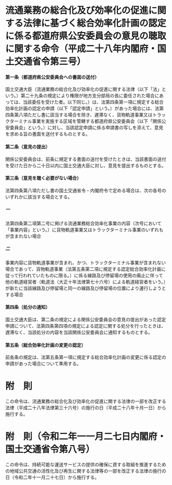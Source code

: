 # 流通業務の総合化及び効率化の促進に関する法律に基づく総合効率化計画の認定に係る都道府県公安委員会の意見の聴取に関する命令（平成二十八年内閣府・国土交通省令第三号）
#### 第一条（都道府県公安委員会への書面の送付）
国土交通大臣（流通業務の総合化及び効率化の促進に関する法律（以下「法」という。）第二十九条の規定により権限が地方支分部局の長に委任された場合にあっては、当該委任を受けた者。以下同じ。）は、法第四条第一項に規定する総合効率化計画の認定の申請（以下「認定申請」という。）があった場合には、法第四条第八項ただし書に該当する場合を除き、遅滞なく、貨物軌道事業又はトラックターミナル事業を実施する区域を管轄する都道府県公安委員会（以下「関係公安委員会」という。）に対し、当該認定申請に係る申請書の写しを添えて、意見を求める旨の書面を送付するものとする。
#### 第二条（意見の提出）
関係公安委員会は、前条に規定する書面の送付を受けたときは、当該書面の送付を受けた日から二十日以内に国土交通大臣に対し、意見を提出するものとする。
#### 第三条（意見を聴く必要がない場合）
法第四条第八項ただし書の国土交通省令・内閣府令で定める場合は、次の各号のいずれかに該当する場合とする。
##### 一
法第四条第二項第二号に掲げる流通業務総合効率化事業の内容（次号において「事業内容」という。）に貨物軌道事業又はトラックターミナル事業のいずれもが含まれない場合
##### 二
事業内容に貨物軌道事業が含まれ、かつ、トラックターミナル事業が含まれない場合であって、貨物軌道事業（法第五条第二項に規定する認定総合効率化計画に従って行われていたものに限る。）に係る線路及び停留場の使用の廃止に伴って他の軌道経営者（軌道法（大正十年法律第七十六号）による軌道経営者をいう。）が新たに当該線路及び停留場と同一の線路及び停留場の位置により運行しようとする場合
#### 第四条（処分の通知）
国土交通大臣は、第二条の規定による関係公安委員会の意見の提出があった認定申請について、法第四条第四項の規定による認定に関する処分を行ったときは、遅滞なく、当該処分の内容を当該関係公安委員会に通知するものとする。
#### 第五条（総合効率化計画の変更の認定）
前各条の規定は、法第五条第一項に規定する総合効率化計画の変更に係る認定の申請があった場合について準用する。
# 附　則
この命令は、流通業務の総合化及び効率化の促進に関する法律の一部を改正する法律（平成二十八年法律第三十六号）の施行の日（平成二十八年十月一日）から施行する。
# 附　則（令和二年一一月二七日内閣府・国土交通省令第八号）
この命令は、持続可能な運送サービスの提供の確保に資する取組を推進するための地域公共交通の活性化及び再生に関する法律等の一部を改正する法律の施行の日（令和二年十一月二十七日）から施行する。
